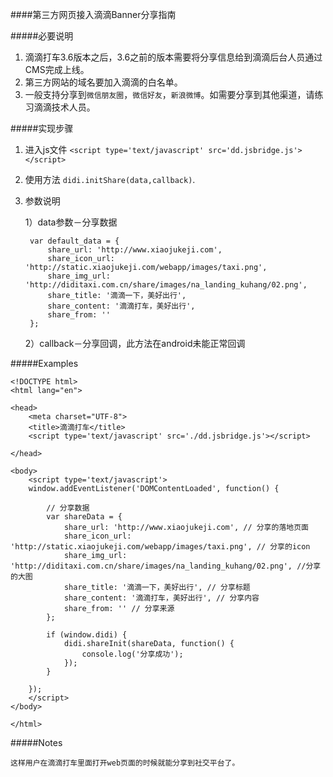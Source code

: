 ####第三方网页接入滴滴Banner分享指南

#####必要说明

1. 滴滴打车3.6版本之后，3.6之前的版本需要将分享信息给到滴滴后台人员通过CMS完成上线。
2. 第三方网站的域名要加入滴滴的白名单。
3. 一般支持分享到`微信朋友圈`，`微信好友`，`新浪微博`。如需要分享到其他渠道，请练习滴滴技术人员。

#####实现步骤

1. 进入js文件 `<script type='text/javascript' src='dd.jsbridge.js'></script>`
2. 使用方法 `didi.initShare(data,callback)`.
3. 参数说明

	1）data参数－分享数据
	
	    var default_data = {
	        share_url: 'http://www.xiaojukeji.com',
	        share_icon_url: 'http://static.xiaojukeji.com/webapp/images/taxi.png',
	        share_img_url: 'http://diditaxi.com.cn/share/images/na_landing_kuhang/02.png',
	        share_title: '滴滴一下，美好出行',
	        share_content: '滴滴打车，美好出行',
	        share_from: ''
	    };
	    
	    
	  2）callback－分享回调，此方法在android未能正常回调
	  
#####Examples
	
	<!DOCTYPE html>
	<html lang="en">
	
	<head>
	    <meta charset="UTF-8">
	    <title>滴滴打车</title>
	    <script type='text/javascript' src='./dd.jsbridge.js'></script>
	
	</head>
	
	<body>
	    <script type='text/javascript'>
	    window.addEventListener('DOMContentLoaded', function() {
	
	        // 分享数据
	        var shareData = {
	            share_url: 'http://www.xiaojukeji.com', // 分享的落地页面
	            share_icon_url: 'http://static.xiaojukeji.com/webapp/images/taxi.png', // 分享的icon
	            share_img_url: 'http://diditaxi.com.cn/share/images/na_landing_kuhang/02.png', //分享的大图
	            share_title: '滴滴一下，美好出行', // 分享标题
	            share_content: '滴滴打车，美好出行', // 分享内容
	            share_from: '' // 分享来源
	        };
	
	        if (window.didi) {
	            didi.shareInit(shareData, function() {
	                console.log('分享成功');
	            });
	        }
	
	    });
	    </script>
	</body>
	
	</html>
	
#####Notes

	这样用户在滴滴打车里面打开web页面的时候就能分享到社交平台了。	